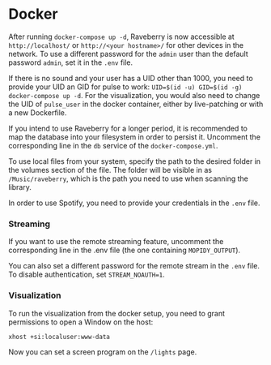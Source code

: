 # Docker

After running `docker-compose up -d`, Raveberry is now accessible at `http://localhost/` or `http://<your hostname>/` for other devices in the network. To use a different password for the `admin` user than the default password `admin`, set it in the `.env` file.

If there is no sound and your user has a UID other than 1000, you need to provide your UID an GID for pulse to work: `UID=$(id -u) GID=$(id -g) docker-compose up -d`.
For the visualization, you would also need to change the UID of `pulse_user` in the docker container, either by live-patching or with a new Dockerfile.

If you intend to use Raveberry for a longer period, it is recommended to map the database into your filesystem in order to persist it. Uncomment the corresponding line in the `db` service of the `docker-compose.yml`.

To use local files from your system, specify the path to the desired folder in the volumes section of the file. The folder will be visible in as `/Music/raveberry`, which is the path you need to use when scanning the library.

In order to use Spotify, you need to provide your credentials in the `.env` file.


### Streaming

If you want to use the remote streaming feature, uncomment the corresponding line in the .env file (the one containing `MOPIDY_OUTPUT`).

You can also set a different password for the remote stream in the `.env` file. To disable authentication, set `STREAM_NOAUTH=1`.

### Visualization

To run the visualization from the docker setup, you need to grant permissions to open a Window on the host:
```
xhost +si:localuser:www-data
```
Now you can set a screen program on the `/lights` page.
